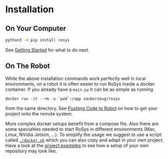 # Installation

## On Your Computer

```bash
python3 -m pip install rosys
```

See [Getting Started](getting_started.md) for what to do next.

## On The Robot

While the above installation commands work perfectly well in local environments, on a robot it is often easier to run RoSys inside a docker container.
If you already have a `main.py` it can be as simple as running

```
docker run -it --rm -v `pwd`:/app zauberzeug/rosys
```

from the same directory.
See [Pushing Code to Robot](development.md#pushing-code-to-robot) on how to get your project onto the remote system.

More complex docker setups benefit from a compose file.
Also there are some specialties needed to start RoSys in different environments (Mac, Linux, NVidia Jetson, ...).
To simplify the usage we suggest to use a script called [`./docker.sh`](https://github.com/zauberzeug/rosys/blob/main/docker.sh) which you can also copy and adapt in your own project.
Have a look at the [project examples](https://github.com/zauberzeug/rosys/tree/main/examples) to see how a setup of your own repository may look like.

